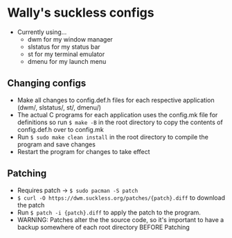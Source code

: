 # Wally's suckless configs 
- Currently using...
    - dwm for my window manager
    - slstatus for my status bar
    - st for my terminal emulator
    - dmenu for my launch menu

## Changing configs
- Make all changes to config.def.h files for each respective application (dwm/, slstatus/, st/, dmenu/)
- The actual C programs for each application uses the config.mk file for definitions so run `$ make -B` in the root directory to copy the contents of config.def.h over to config.mk
- Run `$ sudo make clean install` in the root directory to compile the program and save changes
- Restart the program for changes to take effect

## Patching
- Requires patch -> `$ sudo pacman -S patch`
- `$ curl -O https://dwm.suckless.org/patches/{patch}.diff` to download the patch
- Run `$ patch -i {patch}.diff` to apply the patch to the program.
- WARNING: Patches alter the the source code, so it's important to have a backup somewhere of each root directory BEFORE Patching 
